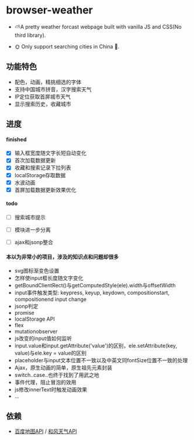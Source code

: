 # browser-weather

* :partly_sunny:A pretty weather forcast webpage built with vanilla JS and CSS(No third library).

* :sun_with_face: Only support searching cities in China :panda_face:.

## 功能特色

* 配色，动画，精挑细选的字体
* 支持中国城市拼音，汉字搜索天气
* IP定位获取首屏城市天气
* 显示搜索历史，收藏城市


## 进度

#### finished
- [x] 输入框宽度随文字长短自动变化  
- [x] 首次加载数据更新  
- [x] 收藏和搜索记录下拉列表  
- [x] localStorage存取数据  
- [x] 水波动画  
- [x] 首屏加载数据更新效果优化

#### todo
- [ ] 搜索城市提示  
- [ ] 模块进一步分离  
- [ ] ajax和jsonp整合


#### 本以为非常小的项目，涉及的知识点和问题却很多
* svg图标渐变色设置
* 怎样使input框长度随文字变化
* getBoundClientRect()与getComputedStyle(ele).width与offsetWidth
* input事件触发类型: keypress, keyup, keydown, compositionstart, compositionend input change
* jsonp判定
* promise
* localStorage API
* flex
* mutationobserver
* js改变的input值如何监听
* input.value和input.getAttribute('value')的区别，ele.setAttribute(key, value)与ele.key = value的区别
* placeholder与input文本位置不一致以及中英文同fontSize位置不一致的处理
* Ajax，原生动画的简单，原生祖先元素封装  
* switch..case..也终于找到了用武之地  
* 事件代理，阻止冒泡的效用  
* js修改innerText时触发动画效果
* ...

## 依赖

* [百度地图API](http://lbsyun.baidu.com/index.php?title=webapi) / [和风天气API](https://www.heweather.com/documents)